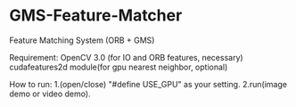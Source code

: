 # GMS-Feature-Matcher
Feature Matching System (ORB + GMS)

Requirement:
OpenCV 3.0 (for IO and ORB features, necessary)
cudafeatures2d module(for gpu nearest neighbor, optional)

How to run:
1.(open/close) "#define USE_GPU" as your setting.
2.run(image demo or video demo).


